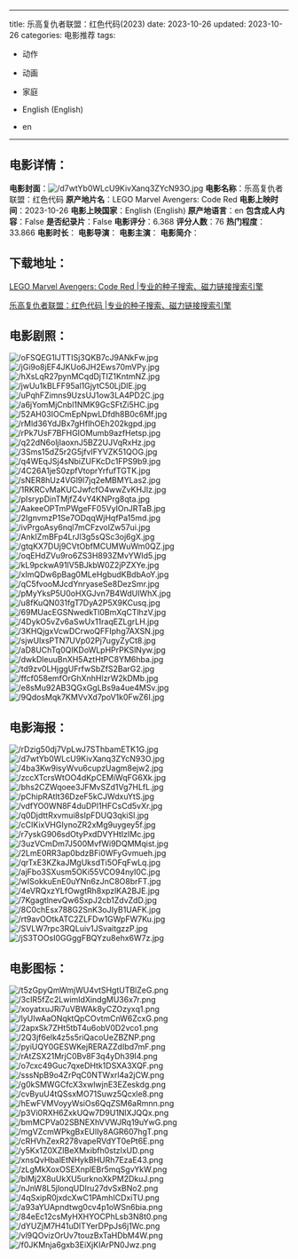 
---
title: 乐高复仇者联盟：红色代码(2023)
date: 2023-10-26
updated: 2023-10-26
categories: 电影推荐
tags:
- 动作
- 动画
- 家庭

- English (English)
- en
---


> 

## **电影详情**：

**电影封面**：<img src="https://image.tmdb.org/t/p/w200/d7wtYb0WLcU9KivXanq3ZYcN93O.jpg" alt="/d7wtYb0WLcU9KivXanq3ZYcN93O.jpg" title="/d7wtYb0WLcU9KivXanq3ZYcN93O.jpg">
**电影名称**：乐高复仇者联盟：红色代码
**原产地片名**：LEGO Marvel Avengers: Code Red
**电影上映时间**：2023-10-26
**电影上映国家**：English (English)
**原产地语言**：en
**包含成人内容**：False
**是否纪录片**：False
**电影评分**：6.368
**评分人数**：76
**热门程度**：33.866
**电影时长**：
**电影导演**：
**电影主演**：
**电影简介**：

## **下载地址**：
[LEGO Marvel Avengers: Code Red |专业的种子搜索、磁力链接搜索引擎](https://movie.amd794.com:2083/?search=LEGO%20Marvel%20Avengers%3A%20Code%20Red&ordering=&mode=match_phrase&page_size=10&page=1)

[乐高复仇者联盟：红色代码 |专业的种子搜索、磁力链接搜索引擎](https://movie.amd794.com:2083/?search=%E4%B9%90%E9%AB%98%E5%A4%8D%E4%BB%87%E8%80%85%E8%81%94%E7%9B%9F%EF%BC%9A%E7%BA%A2%E8%89%B2%E4%BB%A3%E7%A0%81&ordering=&mode=match_phrase&page_size=10&page=1)
 

## **电影剧照**：
<img src="https://image.tmdb.org/t/p/original/oFSQEG1lJTTISj3QKB7cJ9ANkFw.jpg" alt="/oFSQEG1lJTTISj3QKB7cJ9ANkFw.jpg" title="/oFSQEG1lJTTISj3QKB7cJ9ANkFw.jpg"><img src="https://image.tmdb.org/t/p/original/jGi9o8jEF4JKUo6JH2Ews70mVPy.jpg" alt="/jGi9o8jEF4JKUo6JH2Ews70mVPy.jpg" title="/jGi9o8jEF4JKUo6JH2Ews70mVPy.jpg"><img src="https://image.tmdb.org/t/p/original/hXsLqR27pynMCqdDjTIZ1KntmNZ.jpg" alt="/hXsLqR27pynMCqdDjTIZ1KntmNZ.jpg" title="/hXsLqR27pynMCqdDjTIZ1KntmNZ.jpg"><img src="https://image.tmdb.org/t/p/original/jwUu1kBLFF95al1GjytC50LjDlE.jpg" alt="/jwUu1kBLFF95al1GjytC50LjDlE.jpg" title="/jwUu1kBLFF95al1GjytC50LjDlE.jpg"><img src="https://image.tmdb.org/t/p/original/uPqhFZimns9UzsUJ1ow3LA4PD2C.jpg" alt="/uPqhFZimns9UzsUJ1ow3LA4PD2C.jpg" title="/uPqhFZimns9UzsUJ1ow3LA4PD2C.jpg"><img src="https://image.tmdb.org/t/p/original/a6jYomMjCnbl1NMK9GcSFtZi5HC.jpg" alt="/a6jYomMjCnbl1NMK9GcSFtZi5HC.jpg" title="/a6jYomMjCnbl1NMK9GcSFtZi5HC.jpg"><img src="https://image.tmdb.org/t/p/original/52AH03IOCmEpNpwLDfdh8B0c6Mf.jpg" alt="/52AH03IOCmEpNpwLDfdh8B0c6Mf.jpg" title="/52AH03IOCmEpNpwLDfdh8B0c6Mf.jpg"><img src="https://image.tmdb.org/t/p/original/rMld36YdJBx7gHfIhOEh202kgpd.jpg" alt="/rMld36YdJBx7gHfIhOEh202kgpd.jpg" title="/rMld36YdJBx7gHfIhOEh202kgpd.jpg"><img src="https://image.tmdb.org/t/p/original/rPk7UsF7BFHGIOMumb9azfHetsp.jpg" alt="/rPk7UsF7BFHGIOMumb9azfHetsp.jpg" title="/rPk7UsF7BFHGIOMumb9azfHetsp.jpg"><img src="https://image.tmdb.org/t/p/original/q22dN6oljIaoxnJ5BZ2UJVqRxHz.jpg" alt="/q22dN6oljIaoxnJ5BZ2UJVqRxHz.jpg" title="/q22dN6oljIaoxnJ5BZ2UJVqRxHz.jpg"><img src="https://image.tmdb.org/t/p/original/3Sms15dZ5r2G5jfvIFYVZK51QOG.jpg" alt="/3Sms15dZ5r2G5jfvIFYVZK51QOG.jpg" title="/3Sms15dZ5r2G5jfvIFYVZK51QOG.jpg"><img src="https://image.tmdb.org/t/p/original/q4WEqJSj4sNbiZUFKcDc1FPS9b9.jpg" alt="/q4WEqJSj4sNbiZUFKcDc1FPS9b9.jpg" title="/q4WEqJSj4sNbiZUFKcDc1FPS9b9.jpg"><img src="https://image.tmdb.org/t/p/original/4C26A1jeS0zpfVtoprYrfufTGTK.jpg" alt="/4C26A1jeS0zpfVtoprYrfufTGTK.jpg" title="/4C26A1jeS0zpfVtoprYrfufTGTK.jpg"><img src="https://image.tmdb.org/t/p/original/sNER8hUz4VGl9l7jq2eMBMYLas2.jpg" alt="/sNER8hUz4VGl9l7jq2eMBMYLas2.jpg" title="/sNER8hUz4VGl9l7jq2eMBMYLas2.jpg"><img src="https://image.tmdb.org/t/p/original/1RKRCvMaKUCJwfcfO4wwZvKHJlz.jpg" alt="/1RKRCvMaKUCJwfcfO4wwZvKHJlz.jpg" title="/1RKRCvMaKUCJwfcfO4wwZvKHJlz.jpg"><img src="https://image.tmdb.org/t/p/original/pIsrypDinTMjfZ4vY4KNPrg8qta.jpg" alt="/pIsrypDinTMjfZ4vY4KNPrg8qta.jpg" title="/pIsrypDinTMjfZ4vY4KNPrg8qta.jpg"><img src="https://image.tmdb.org/t/p/original/AakeeOPTmPWgeFF05VyIOnJRTaB.jpg" alt="/AakeeOPTmPWgeFF05VyIOnJRTaB.jpg" title="/AakeeOPTmPWgeFF05VyIOnJRTaB.jpg"><img src="https://image.tmdb.org/t/p/original/2IgnvmzP1Se7ODqqWjHqfPa15md.jpg" alt="/2IgnvmzP1Se7ODqqWjHqfPa15md.jpg" title="/2IgnvmzP1Se7ODqqWjHqfPa15md.jpg"><img src="https://image.tmdb.org/t/p/original/ivPrgoAsy6nql7mCFzvolZw57ui.jpg" alt="/ivPrgoAsy6nql7mCFzvolZw57ui.jpg" title="/ivPrgoAsy6nql7mCFzvolZw57ui.jpg"><img src="https://image.tmdb.org/t/p/original/AnkIZmBFp4LrJl3g5sQSc3oj6gX.jpg" alt="/AnkIZmBFp4LrJl3g5sQSc3oj6gX.jpg" title="/AnkIZmBFp4LrJl3g5sQSc3oj6gX.jpg"><img src="https://image.tmdb.org/t/p/original/gtqKX7DUj9CVtObfMCUMWuWm0QZ.jpg" alt="/gtqKX7DUj9CVtObfMCUMWuWm0QZ.jpg" title="/gtqKX7DUj9CVtObfMCUMWuWm0QZ.jpg"><img src="https://image.tmdb.org/t/p/original/oqEHdZVu9ro6ZS3H893ZMvYWId5.jpg" alt="/oqEHdZVu9ro6ZS3H893ZMvYWId5.jpg" title="/oqEHdZVu9ro6ZS3H893ZMvYWId5.jpg"><img src="https://image.tmdb.org/t/p/original/kL9pckwA91lV5BJkbW0Z2jPZXYe.jpg" alt="/kL9pckwA91lV5BJkbW0Z2jPZXYe.jpg" title="/kL9pckwA91lV5BJkbW0Z2jPZXYe.jpg"><img src="https://image.tmdb.org/t/p/original/xImQDw6pBag0MLeHgbudKBdbAoY.jpg" alt="/xImQDw6pBag0MLeHgbudKBdbAoY.jpg" title="/xImQDw6pBag0MLeHgbudKBdbAoY.jpg"><img src="https://image.tmdb.org/t/p/original/qC5fvooMJcdYnryaseSe8DezSmr.jpg" alt="/qC5fvooMJcdYnryaseSe8DezSmr.jpg" title="/qC5fvooMJcdYnryaseSe8DezSmr.jpg"><img src="https://image.tmdb.org/t/p/original/pMyYksP5U0oHXGJvn7B4WdUIWhX.jpg" alt="/pMyYksP5U0oHXGJvn7B4WdUIWhX.jpg" title="/pMyYksP5U0oHXGJvn7B4WdUIWhX.jpg"><img src="https://image.tmdb.org/t/p/original/u8fKuQN031fgT7DyA2P5X9KCusq.jpg" alt="/u8fKuQN031fgT7DyA2P5X9KCusq.jpg" title="/u8fKuQN031fgT7DyA2P5X9KCusq.jpg"><img src="https://image.tmdb.org/t/p/original/69MUacEGSNwedkTl0BmXqCTlhzV.jpg" alt="/69MUacEGSNwedkTl0BmXqCTlhzV.jpg" title="/69MUacEGSNwedkTl0BmXqCTlhzV.jpg"><img src="https://image.tmdb.org/t/p/original/4DykO5vZv6aSwUx11raqEZLgrLH.jpg" alt="/4DykO5vZv6aSwUx11raqEZLgrLH.jpg" title="/4DykO5vZv6aSwUx11raqEZLgrLH.jpg"><img src="https://image.tmdb.org/t/p/original/3KHQjgxVcwDCrwoQFFIphg7AXSN.jpg" alt="/3KHQjgxVcwDCrwoQFFIphg7AXSN.jpg" title="/3KHQjgxVcwDCrwoQFFIphg7AXSN.jpg"><img src="https://image.tmdb.org/t/p/original/sjwUlxsPTN7UVp02Pj7ugyZyCt8.jpg" alt="/sjwUlxsPTN7UVp02Pj7ugyZyCt8.jpg" title="/sjwUlxsPTN7UVp02Pj7ugyZyCt8.jpg"><img src="https://image.tmdb.org/t/p/original/aD8UChTq0QIKDoWLpHPrPKSlNyw.jpg" alt="/aD8UChTq0QIKDoWLpHPrPKSlNyw.jpg" title="/aD8UChTq0QIKDoWLpHPrPKSlNyw.jpg"><img src="https://image.tmdb.org/t/p/original/dwkDleuuBnXH5AztHtPC8YM6hba.jpg" alt="/dwkDleuuBnXH5AztHtPC8YM6hba.jpg" title="/dwkDleuuBnXH5AztHtPC8YM6hba.jpg"><img src="https://image.tmdb.org/t/p/original/td9zv0LHjggUFrfwSbZfS2BarG2.jpg" alt="/td9zv0LHjggUFrfwSbZfS2BarG2.jpg" title="/td9zv0LHjggUFrfwSbZfS2BarG2.jpg"><img src="https://image.tmdb.org/t/p/original/ffcf058emfOrGhXnhHlzrW2kDMb.jpg" alt="/ffcf058emfOrGhXnhHlzrW2kDMb.jpg" title="/ffcf058emfOrGhXnhHlzrW2kDMb.jpg"><img src="https://image.tmdb.org/t/p/original/e8sMu92AB3QGxGgLBs9a4ue4MSv.jpg" alt="/e8sMu92AB3QGxGgLBs9a4ue4MSv.jpg" title="/e8sMu92AB3QGxGgLBs9a4ue4MSv.jpg"><img src="https://image.tmdb.org/t/p/original/9QdosMqk7KMVvXd7poV1k0FwZ6I.jpg" alt="/9QdosMqk7KMVvXd7poV1k0FwZ6I.jpg" title="/9QdosMqk7KMVvXd7poV1k0FwZ6I.jpg">

## **电影海报**：
<img src="https://image.tmdb.org/t/p/original/rDzig50dj7VpLwJ7SThbamETK1G.jpg" alt="/rDzig50dj7VpLwJ7SThbamETK1G.jpg" title="/rDzig50dj7VpLwJ7SThbamETK1G.jpg"><img src="https://image.tmdb.org/t/p/original/d7wtYb0WLcU9KivXanq3ZYcN93O.jpg" alt="/d7wtYb0WLcU9KivXanq3ZYcN93O.jpg" title="/d7wtYb0WLcU9KivXanq3ZYcN93O.jpg"><img src="https://image.tmdb.org/t/p/original/4ba3Kw9isyWvu6cupzUagm8ejw2.jpg" alt="/4ba3Kw9isyWvu6cupzUagm8ejw2.jpg" title="/4ba3Kw9isyWvu6cupzUagm8ejw2.jpg"><img src="https://image.tmdb.org/t/p/original/zccXTcrsWtOO4dKpCEMiWqFG6Xk.jpg" alt="/zccXTcrsWtOO4dKpCEMiWqFG6Xk.jpg" title="/zccXTcrsWtOO4dKpCEMiWqFG6Xk.jpg"><img src="https://image.tmdb.org/t/p/original/bhs2CZWqoee3JFMvSZd1Vg7HLfL.jpg" alt="/bhs2CZWqoee3JFMvSZd1Vg7HLfL.jpg" title="/bhs2CZWqoee3JFMvSZd1Vg7HLfL.jpg"><img src="https://image.tmdb.org/t/p/original/pChipRAtlt36DzeF5kCJWdxuYtS.jpg" alt="/pChipRAtlt36DzeF5kCJWdxuYtS.jpg" title="/pChipRAtlt36DzeF5kCJWdxuYtS.jpg"><img src="https://image.tmdb.org/t/p/original/vdfYO0WN8F4duDPl1HFCsCd5vXr.jpg" alt="/vdfYO0WN8F4duDPl1HFCsCd5vXr.jpg" title="/vdfYO0WN8F4duDPl1HFCsCd5vXr.jpg"><img src="https://image.tmdb.org/t/p/original/q0DjdttRxvmui8sIpFDUQ3qkiSl.jpg" alt="/q0DjdttRxvmui8sIpFDUQ3qkiSl.jpg" title="/q0DjdttRxvmui8sIpFDUQ3qkiSl.jpg"><img src="https://image.tmdb.org/t/p/original/cCIKixVHGIynoZR2xMg9uygey5f.jpg" alt="/cCIKixVHGIynoZR2xMg9uygey5f.jpg" title="/cCIKixVHGIynoZR2xMg9uygey5f.jpg"><img src="https://image.tmdb.org/t/p/original/r7yskG906sdOtyPxdDVYHtIzIMc.jpg" alt="/r7yskG906sdOtyPxdDVYHtIzIMc.jpg" title="/r7yskG906sdOtyPxdDVYHtIzIMc.jpg"><img src="https://image.tmdb.org/t/p/original/3uzVCmDm7J500MvfWi9DQMMqist.jpg" alt="/3uzVCmDm7J500MvfWi9DQMMqist.jpg" title="/3uzVCmDm7J500MvfWi9DQMMqist.jpg"><img src="https://image.tmdb.org/t/p/original/2LmE0RR3ap0bdzBFi0WFyGvmueh.jpg" alt="/2LmE0RR3ap0bdzBFi0WFyGvmueh.jpg" title="/2LmE0RR3ap0bdzBFi0WFyGvmueh.jpg"><img src="https://image.tmdb.org/t/p/original/qrTxE3KZkaJMgUksdTi5OFqFwLq.jpg" alt="/qrTxE3KZkaJMgUksdTi5OFqFwLq.jpg" title="/qrTxE3KZkaJMgUksdTi5OFqFwLq.jpg"><img src="https://image.tmdb.org/t/p/original/ajFbo3SXusm5OKi55VCO94nyl0C.jpg" alt="/ajFbo3SXusm5OKi55VCO94nyl0C.jpg" title="/ajFbo3SXusm5OKi55VCO94nyl0C.jpg"><img src="https://image.tmdb.org/t/p/original/wISokkuEnE0uYNn6zJnC8O8brFT.jpg" alt="/wISokkuEnE0uYNn6zJnC8O8brFT.jpg" title="/wISokkuEnE0uYNn6zJnC8O8brFT.jpg"><img src="https://image.tmdb.org/t/p/original/4eVRQxzYLfOwgtRh8xpzlKA2BJE.jpg" alt="/4eVRQxzYLfOwgtRh8xpzlKA2BJE.jpg" title="/4eVRQxzYLfOwgtRh8xpzlKA2BJE.jpg"><img src="https://image.tmdb.org/t/p/original/7KgagtlnevQw6SxpJ2cb1ZdvZdD.jpg" alt="/7KgagtlnevQw6SxpJ2cb1ZdvZdD.jpg" title="/7KgagtlnevQw6SxpJ2cb1ZdvZdD.jpg"><img src="https://image.tmdb.org/t/p/original/8C0chEsx788G2SnK3oJIyB1UAFK.jpg" alt="/8C0chEsx788G2SnK3oJIyB1UAFK.jpg" title="/8C0chEsx788G2SnK3oJIyB1UAFK.jpg"><img src="https://image.tmdb.org/t/p/original/rt9avOOtkATC2ZLFDw1GWpFW7Ku.jpg" alt="/rt9avOOtkATC2ZLFDw1GWpFW7Ku.jpg" title="/rt9avOOtkATC2ZLFDw1GWpFW7Ku.jpg"><img src="https://image.tmdb.org/t/p/original/SVLW7rpc3RQLuiv1JSvaitgzzP.jpg" alt="/SVLW7rpc3RQLuiv1JSvaitgzzP.jpg" title="/SVLW7rpc3RQLuiv1JSvaitgzzP.jpg"><img src="https://image.tmdb.org/t/p/original/jS3TOOsI0GGggFBQYzu8ehx6W7z.jpg" alt="/jS3TOOsI0GGggFBQYzu8ehx6W7z.jpg" title="/jS3TOOsI0GGggFBQYzu8ehx6W7z.jpg">

## **电影图标**：
<img src="https://image.tmdb.org/t/p/original/t5zGpyQmWmjWU4vtSHgtUTBlZeG.png" alt="/t5zGpyQmWmjWU4vtSHgtUTBlZeG.png" title="/t5zGpyQmWmjWU4vtSHgtUTBlZeG.png"><img src="https://image.tmdb.org/t/p/original/3cIR5fZc2LwimIdXindgMU36x7r.png" alt="/3cIR5fZc2LwimIdXindgMU36x7r.png" title="/3cIR5fZc2LwimIdXindgMU36x7r.png"><img src="https://image.tmdb.org/t/p/original/xoyatxuJRi7uVBWAk8yCZOzyxq1.png" alt="/xoyatxuJRi7uVBWAk8yCZOzyxq1.png" title="/xoyatxuJRi7uVBWAk8yCZOzyxq1.png"><img src="https://image.tmdb.org/t/p/original/lyUIwAaONqktQpCOvtmCnW6ZcxG.png" alt="/lyUIwAaONqktQpCOvtmCnW6ZcxG.png" title="/lyUIwAaONqktQpCOvtmCnW6ZcxG.png"><img src="https://image.tmdb.org/t/p/original/2apxSk7ZHt5tbT4u6obV0D2vco1.png" alt="/2apxSk7ZHt5tbT4u6obV0D2vco1.png" title="/2apxSk7ZHt5tbT4u6obV0D2vco1.png"><img src="https://image.tmdb.org/t/p/original/2Q3jf6elk4z5s5riQacoUeZBZNP.png" alt="/2Q3jf6elk4z5s5riQacoUeZBZNP.png" title="/2Q3jf6elk4z5s5riQacoUeZBZNP.png"><img src="https://image.tmdb.org/t/p/original/pyiUQY0GESWKejRERAZZdIbd7mF.png" alt="/pyiUQY0GESWKejRERAZZdIbd7mF.png" title="/pyiUQY0GESWKejRERAZZdIbd7mF.png"><img src="https://image.tmdb.org/t/p/original/rAtZSX21MrjC0Bv8F3q4yDh39I4.png" alt="/rAtZSX21MrjC0Bv8F3q4yDh39I4.png" title="/rAtZSX21MrjC0Bv8F3q4yDh39I4.png"><img src="https://image.tmdb.org/t/p/original/o7cxc49Guc7qxeDHtk1DSXA3XQF.png" alt="/o7cxc49Guc7qxeDHtk1DSXA3XQF.png" title="/o7cxc49Guc7qxeDHtk1DSXA3XQF.png"><img src="https://image.tmdb.org/t/p/original/sssNpB9o4ZrPqC0NTWxrl4a2jCW.png" alt="/sssNpB9o4ZrPqC0NTWxrl4a2jCW.png" title="/sssNpB9o4ZrPqC0NTWxrl4a2jCW.png"><img src="https://image.tmdb.org/t/p/original/g0kSMWGCfcX3xwlwjnE3EZeskdg.png" alt="/g0kSMWGCfcX3xwlwjnE3EZeskdg.png" title="/g0kSMWGCfcX3xwlwjnE3EZeskdg.png"><img src="https://image.tmdb.org/t/p/original/cvByuU4tQSsxMO71Suwz5Qcxle8.png" alt="/cvByuU4tQSsxMO71Suwz5Qcxle8.png" title="/cvByuU4tQSsxMO71Suwz5Qcxle8.png"><img src="https://image.tmdb.org/t/p/original/hEwFVMVoyyWsiOs6QqZSM6aRmnn.png" alt="/hEwFVMVoyyWsiOs6QqZSM6aRmnn.png" title="/hEwFVMVoyyWsiOs6QqZSM6aRmnn.png"><img src="https://image.tmdb.org/t/p/original/p3Vi0RXH6ZxkUQw7D9U1NlXJQQx.png" alt="/p3Vi0RXH6ZxkUQw7D9U1NlXJQQx.png" title="/p3Vi0RXH6ZxkUQw7D9U1NlXJQQx.png"><img src="https://image.tmdb.org/t/p/original/bmMCPVa02SBNEXhVVWJRq19uYwG.png" alt="/bmMCPVa02SBNEXhVVWJRq19uYwG.png" title="/bmMCPVa02SBNEXhVVWJRq19uYwG.png"><img src="https://image.tmdb.org/t/p/original/mgVZcmWPkgBxEUlIy8AGR607hgT.png" alt="/mgVZcmWPkgBxEUlIy8AGR607hgT.png" title="/mgVZcmWPkgBxEUlIy8AGR607hgT.png"><img src="https://image.tmdb.org/t/p/original/cRHVhZexR278vapeRVdYT0ePt6E.png" alt="/cRHVhZexR278vapeRVdYT0ePt6E.png" title="/cRHVhZexR278vapeRVdYT0ePt6E.png"><img src="https://image.tmdb.org/t/p/original/y5Kx1Z0XZIBeXMxibfh0stzIxUD.png" alt="/y5Kx1Z0XZIBeXMxibfh0stzIxUD.png" title="/y5Kx1Z0XZIBeXMxibfh0stzIxUD.png"><img src="https://image.tmdb.org/t/p/original/xnsQvHbalEtNHykBHURh7EzaE43.png" alt="/xnsQvHbalEtNHykBHURh7EzaE43.png" title="/xnsQvHbalEtNHykBHURh7EzaE43.png"><img src="https://image.tmdb.org/t/p/original/zLgMkXoxOSEXnplEBr5mqSgvYkW.png" alt="/zLgMkXoxOSEXnplEBr5mqSgvYkW.png" title="/zLgMkXoxOSEXnplEBr5mqSgvYkW.png"><img src="https://image.tmdb.org/t/p/original/blMj2X8uUkXU5urknoXkPM2DkuJ.png" alt="/blMj2X8uUkXU5urknoXkPM2DkuJ.png" title="/blMj2X8uUkXU5urknoXkPM2DkuJ.png"><img src="https://image.tmdb.org/t/p/original/nJnW8L5jlonqUDIru27dvSxBNo2.png" alt="/nJnW8L5jlonqUDIru27dvSxBNo2.png" title="/nJnW8L5jlonqUDIru27dvSxBNo2.png"><img src="https://image.tmdb.org/t/p/original/4qSxipR0jxdcXwC1PAmhICDxiTU.png" alt="/4qSxipR0jxdcXwC1PAmhICDxiTU.png" title="/4qSxipR0jxdcXwC1PAmhICDxiTU.png"><img src="https://image.tmdb.org/t/p/original/a93aYUApndtwg0cv4p1oWSn6bia.png" alt="/a93aYUApndtwg0cv4p1oWSn6bia.png" title="/a93aYUApndtwg0cv4p1oWSn6bia.png"><img src="https://image.tmdb.org/t/p/original/84eEc12csMyHXHYOCPhLsb3N8t0.png" alt="/84eEc12csMyHXHYOCPhLsb3N8t0.png" title="/84eEc12csMyHXHYOCPhLsb3N8t0.png"><img src="https://image.tmdb.org/t/p/original/dYUZjM7H41uDlTYerDPpJs6j1Wc.png" alt="/dYUZjM7H41uDlTYerDPpJs6j1Wc.png" title="/dYUZjM7H41uDlTYerDPpJs6j1Wc.png"><img src="https://image.tmdb.org/t/p/original/vl9QOvizOrUv7touzBxTaHDbM4W.png" alt="/vl9QOvizOrUv7touzBxTaHDbM4W.png" title="/vl9QOvizOrUv7touzBxTaHDbM4W.png"><img src="https://image.tmdb.org/t/p/original/f0JKMnja6gxb3EiXjKIArPN0Jwz.png" alt="/f0JKMnja6gxb3EiXjKIArPN0Jwz.png" title="/f0JKMnja6gxb3EiXjKIArPN0Jwz.png">
